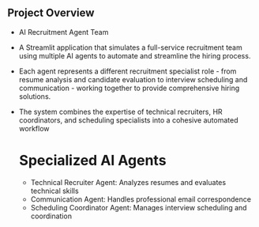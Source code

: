 ## Project Overview

-  AI Recruitment Agent Team
-  A Streamlit application that simulates a full-service recruitment team using multiple AI agents to automate and streamline the hiring process.
-  Each agent represents a different recruitment specialist role - from resume analysis and candidate evaluation to interview scheduling and communication  - working together to provide comprehensive hiring solutions. 
-  The system combines the expertise of technical recruiters, HR coordinators, and scheduling specialists into a cohesive automated workflow
   # Specialized AI Agents

   - Technical Recruiter Agent: Analyzes resumes and evaluates technical skills
   - Communication Agent: Handles professional email correspondence
   - Scheduling Coordinator Agent: Manages interview scheduling and coordination
     
